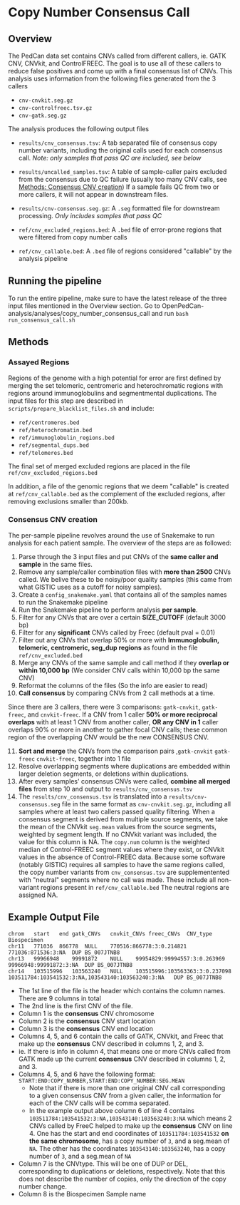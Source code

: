 # Copy Number Consensus Call

## Overview

The PedCan data set contains CNVs called from different callers, ie. GATK CNV, CNVkit, and ControlFREEC. 
The goal is to use all of these callers to reduce false positives and come up with a final consensus list of CNVs.
This analysis uses information from the following files generated from the 3 callers

* `cnv-cnvkit.seg.gz`
* `cnv-controlfreec.tsv.gz`
* `cnv-gatk.seg.gz`

The analysis produces the following output files

* `results/cnv_consensus.tsv`:  A tab separated file of consensus copy number variants, including the original calls used for each consensus call.
  *Note: only samples that pass QC are included, see below*
* `results/uncalled_samples.tsv`: A table of sample-caller pairs excluded from the consensus due to QC failure (usually too many CNV calls, see [Methods: Consensus CNV creation](#consensus-cnv-creation)) If a sample fails QC from two or more callers, it will not appear in downstream files.
* `results/cnv-consensus.seg.gz`: A `.seg` formatted file for downstream processing. *Only includes samples that pass QC*

* `ref/cnv_excluded_regions.bed`: A `.bed` file of error-prone regions that were filtered from copy number calls
* `ref/cnv_callable.bed`: A `.bed` file of regions considered "callable" by the analysis pipeline

## Running the pipeline

To run the entire pipeline, make sure to have the latest release of the three input files mentioned in the Overview section.
Go to OpenPedCan-analysis/analyses/copy_number_consensus_call and run `bash run_consensus_call.sh`

## Methods

### Assayed Regions

Regions of the genome with a high potential for error are first defined by merging the set telomeric, centromeric and heterochromatic regions with regions around immunoglobulins and segmentmental duplications.
The input files for this step are described in `scripts/prepare_blacklist_files.sh` and include:

* `ref/centromeres.bed`
* `ref/heterochromatin.bed`
* `ref/immunoglobulin_regions.bed`
* `ref/segmental_dups.bed`
* `ref/telomeres.bed`

The final set of merged excluded regions are placed in the file `ref/cnv_excluded_regions.bed`

In addition, a file of the genomic regions that we deem "callable" is created at `ref/cnv_callable.bed` as the complement of the excluded regions, after removing exclusions smaller than 200kb.

### Consensus CNV creation

The per-sample pipeline revolves around the use of Snakemake to run analysis for each patient sample. The overview of the steps are as followed:

1) Parse through the 3 input files and put CNVs of the **same caller and sample** in the same files.
2) Remove any sample/caller combination files with **more than 2500** CNVs called.
   We belive these to be noisy/poor quality samples (this came from what GISTIC uses as a cutoff for noisy samples).
3) Create a `config_snakemake.yaml` that contains all of the samples names to run the Snakemake pipeline
4) Run the Snakemake pipeline to perform analysis **per sample**. 
5) Filter for any CNVs that are over a certain **SIZE_CUTOFF** (default 3000 bp)
6) Filter for any **significant** CNVs called by Freec (default pval = 0.01)
7) Filter out any CNVs that overlap 50% or more with **Immunoglobulin, telomeric, centromeric, seg_dup regions** as found in the file `ref/cnv_excluded.bed`
8) Merge any CNVs of the same sample and call method if they **overlap or within 10,000 bp** (We consider CNV calls within 10,000 bp the same CNV)
9) Reformat the columns of the files (So the info are easier to read)
10) **Call consensus** by comparing CNVs from 2 call methods at a time. 

Since there are 3 callers, there were 3 comparisons: `gatk-cnvkit`, `gatk-freec`, and `cnvkit-freec`. If a CNV from 1 caller **50% or more reciprocal overlaps** with at least 1 CNV from another caller,
  **OR any CNV in 1** caller overlaps 90% or more in another to gather focal CNV calls; these common region of the overlapping CNV would be the new CONSENSUS CNV.

11) **Sort and merge** the CNVs from the comparison pairs ,`gatk-cnvkit` `gatk-freec` `cnvkit-freec`, together into 1 file
12) Resolve overlapping segments where duplications are embedded within larger deletion segments, or deletions within duplications.
13) After every samples' consensus CNVs were called, **combine all merged files** from step 10 and output to `results/cnv_consensus.tsv`
14) The `results/cnv_consensus.tsv` is translated into a `results/cnv-consensus.seg` file in the same format as `cnv-cnvkit.seg.gz`, including all samples where at least two callers passed quality filtering.
When a consensus segment is derived from multiple source segments, we take the mean of the CNVkit `seg.mean` values from the source segments, weighted by segment length.
If no CNVkit variant was included, the value for this column is NA.
The `copy.num` column is the weighted median of Control-FREEC segment values where they exist, or CNVkit values in the absence of Control-FREEC data.
Because some software (notably GISTIC) requires all samples to have the same regions called, the copy number variants from `cnv_consensus.tsv` are supplementented with "neutral" segments where no call was made.
These include all non-variant regions present in `ref/cnv_callable.bed`
The neutral regions are assigned NA.

## Example Output File

```
chrom	start	end	gatk_CNVs	cnvkit_CNVs	freec_CNVs	CNV_type	Biospecimen
chr11	771036	866778	NULL	770516:866778:3:0.214821	771036:871536:3:NA	DUP	BS_007JTNB8
chr13	99966948	99991872	NULL	99954829:99994557:3:0.263969	99966948:99991872:3:NA	DUP	BS_007JTNB8
chr14	103515996	103563240	NULL	103515996:103563363:3:0.237098	103511784:103541532:3:NA,103543140:103563240:3:NA	DUP	BS_007JTNB8
```
* The 1st line of the file is the header which contains the column names. There are 9 columns in total
* The 2nd line is the first CNV of the file.
* Column 1 is the **consensus** CNV chromosome
* Column 2 is the **consensus** CNV start location
* Column 3 is the **consensus** CNV end location
* Columns 4, 5, and 6 contain the calls of GATK, CNVkit, and Freec that make up the **consensus** CNV described in columns 1, 2, and 3. 
* ie. If there is info in column 4, that means one or more CNVs called from GATK made up the current **consensus** CNV described in columns 1, 2, and 3. 
* Columns 4, 5, and 6 have the following format: `START:END:COPY_NUMBER,START:END:COPY_NUMBER:SEG.MEAN`
  * Note that if there is more than one original CNV call corresponding to a given consensus CNV from a given caller, the information for each of the CNV calls will be comma separated.
  * In the example output above column 6 of line 4 contains `103511784:103541532:3:NA,103543140:103563240:3:NA` which means 2 CNVs called by FreeC helped to make up the **consensus** CNV on line 4. 
One has the start and end coordinates of `103511784:103541532` **on the same chromosome**, has a copy number of `3`, and a seg.mean of `NA`. The other has the coordinates `103543140:103563240`, has a copy number of `3`, and a seg.mean of `NA`
* Column 7 is the CNVtype. This will be one of DUP or DEL, corresponding to duplications or deletions, respectively. Note that this does not describe the number of copies, only the direction of the copy number change.
* Column 8 is the Biospecimen Sample name
